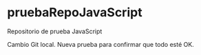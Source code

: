 # pruebaRepoJavaScript
Repositorio de prueba JavaScript

Cambio Git local.
Nueva prueba para confirmar que todo esté OK.